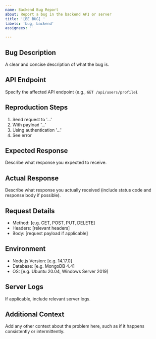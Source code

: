 ```yaml
---
name: Backend Bug Report
about: Report a bug in the backend API or server
title: '[BE BUG] '
labels: 'bug, backend'
assignees: ''

---
```


## Bug Description
A clear and concise description of what the bug is.

## API Endpoint
Specify the affected API endpoint (e.g., `GET /api/users/profile`).

## Reproduction Steps
1. Send request to '...'
2. With payload '...'
3. Using authentication '...'
4. See error

## Expected Response
Describe what response you expected to receive.

## Actual Response
Describe what response you actually received (include status code and response body if possible).

## Request Details
- Method: [e.g. GET, POST, PUT, DELETE]
- Headers: [relevant headers]
- Body: [request payload if applicable]

## Environment
- Node.js Version: [e.g. 14.17.0]
- Database: [e.g. MongoDB 4.4]
- OS: [e.g. Ubuntu 20.04, Windows Server 2019]

## Server Logs
If applicable, include relevant server logs.

## Additional Context
Add any other context about the problem here, such as if it happens consistently or intermittently.